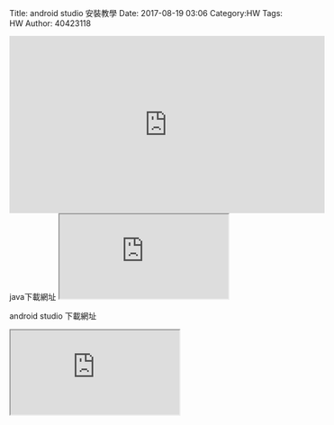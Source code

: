 Title: android studio 安裝教學
Date: 2017-08-19 03:06
Category:HW
Tags: HW
Author: 40423118



<!-- PELICAN_END_SUMMARY -->
<iframe width="560" height="315" src="https://www.youtube.com/embed/Z6GooBcn02o" frameborder="0" allowfullscreen></iframe>
java下載網址
<iframe src="http://www.oracle.com/technetwork/java/javase/downloads/index.html"></iframe>

android studio 下載網址
<iframe src="https://developer.android.com/studio/index.html"></iframe>